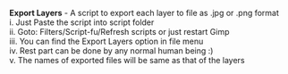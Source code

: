 <b>Export Layers</b> - A script to export each layer to file as .jpg or .png format
    <br>i. Just Paste the script into script folder
    <br>ii. Goto: Filters/Script-fu/Refresh scripts or just restart Gimp
    <br>iii. You can find the Export Layers option in file menu
    <br>iv. Rest part can be done by any normal human being :)
    <br>v. The names of exported files will be same as that of the layers
